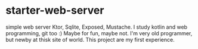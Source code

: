# starter-web-server
simple web server  Ktor,  Sqlite, Exposed, Mustache. 
I study kotlin and web programming, git too :) Maybe for fun, maybe not.
I'm very old programmer, but newby at thisk site of world.
This project are my first experience.
